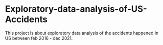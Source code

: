 # Exploratory-data-analysis-of-US-Accidents
This project is about exploratory data analysis of the accidents happened in US between feb 2016 - dec 2021.
